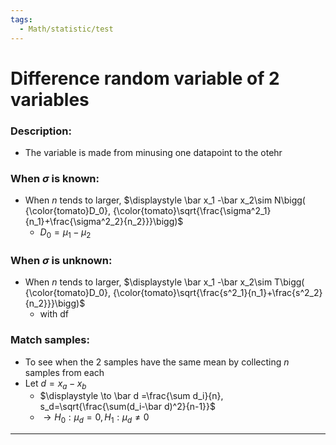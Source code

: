 ```yaml
---
tags:
  - Math/statistic/test
---
```

# Difference random variable of 2 variables
### Description:
- The variable is made from minusing one datapoint to the otehr
### When $\sigma$ is known:
- When $n$ tends to larger, $\displaystyle \bar x_1 -\bar x_2\sim N\bigg( {\color{tomato}D_0}, {\color{tomato}\sqrt{\frac{\sigma^2_1}{n_1}+\frac{\sigma^2_2}{n_2}}}\bigg)$
	- $D_0=\mu_1-\mu_2$
### When $\sigma$ is unknown:
- When $n$ tends to larger, $\displaystyle \bar x_1 -\bar x_2\sim T\bigg( {\color{tomato}D_0}, {\color{tomato}\sqrt{\frac{s^2_1}{n_1}+\frac{s^2_2}{n_2}}}\bigg)$
	- with df
### Match samples:
- To see when the 2 samples have the same mean by collecting $n$ samples from each 
- Let $\displaystyle d=x_a-x_b$
	- $\displaystyle \to \bar d =\frac{\sum d_i}{n}, s_d=\sqrt{\frac{\sum(d_i-\bar d)^2}{n-1}}$ 
	- $\to H_0: \mu_d=0, H_1: \mu_d\not= 0$
---
